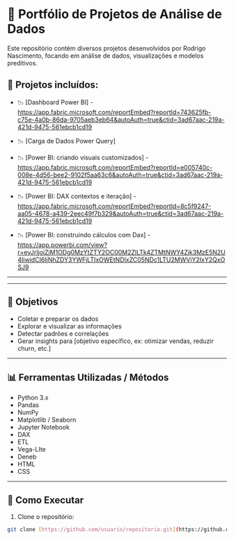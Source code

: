 # 🚀 Portfólio de Projetos de Análise de Dados

Este repositório contém diversos projetos desenvolvidos por Rodrigo Nascimento, focando em análise de dados, visualizações e modelos preditivos.

## 📂 Projetos incluídos:

- 📉 [Dashboard Power BI] - https://app.fabric.microsoft.com/reportEmbed?reportId=743625fb-c75e-4a0b-86da-9705aeb3eb64&autoAuth=true&ctid=3ad67aac-219a-421d-9475-561ebcb1cd19

- 📉 [Carga de Dados Power Query]

- 📉 [Power BI: criando visuais customizados] - https://app.fabric.microsoft.com/reportEmbed?reportId=e005740c-008e-4d56-bee2-9102f5aa63c6&autoAuth=true&ctid=3ad67aac-219a-421d-9475-561ebcb1cd19
  
- 📉 [Power BI: DAX contextos e iteração] - https://app.fabric.microsoft.com/reportEmbed?reportId=8c5f9247-aa05-4678-a439-2eec49f7b329&autoAuth=true&ctid=3ad67aac-219a-421d-9475-561ebcb1cd19

- 📉 [Power BI: construindo cálculos com Dax] - https://app.powerbi.com/view?r=eyJrIjoiZjM1ODg0MzYtZTY2OC00M2ZlLTk4ZTMtNWY4Zjk3MzE5N2U4IiwidCI6IjNhZDY3YWFjLTIxOWEtNDIxZC05NDc1LTU2MWViY2IxY2QxOSJ9



---


---

## 📌 Objetivos

- Coletar e preparar os dados
- Explorar e visualizar as informações
- Detectar padrões e correlações
- Gerar insights para [objetivo específico, ex: otimizar vendas, reduzir churn, etc.]

---

## 📊 Ferramentas Utilizadas / Métodos

- Python 3.x
- Pandas
- NumPy
- Matplotlib / Seaborn
- Jupyter Notebook
- DAX
- ETL
- Vega-LIte
- Deneb
- HTML
- CSS

---

## 🚀 Como Executar

1. Clone o repositório:
```bash
git clone [https://github.com/usuario/repositorio.git](https://github.com/Rodriggo1987/Analises-De-Dados.git)

